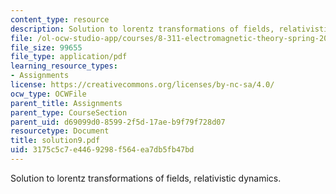 ```yaml
---
content_type: resource
description: Solution to lorentz transformations of fields, relativistic dynamics.
file: /ol-ocw-studio-app/courses/8-311-electromagnetic-theory-spring-2004/3175c5c7e4469298f564ea7db5fb47bd_solution9.pdf
file_size: 99655
file_type: application/pdf
learning_resource_types:
- Assignments
license: https://creativecommons.org/licenses/by-nc-sa/4.0/
ocw_type: OCWFile
parent_title: Assignments
parent_type: CourseSection
parent_uid: d69099d0-8599-2f5d-17ae-b9f79f728d07
resourcetype: Document
title: solution9.pdf
uid: 3175c5c7-e446-9298-f564-ea7db5fb47bd
---
```

Solution to lorentz transformations of fields, relativistic dynamics.